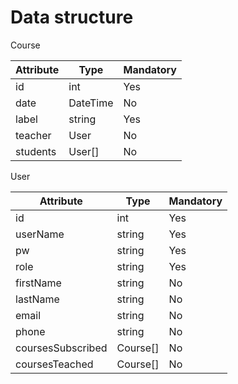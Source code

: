 Data structure
==============

Course

| Attribute | Type     | Mandatory |
|-----------|----------|-----------|
| id        | int      | Yes       |
| date      | DateTime | No        |
| label     | string   | Yes       |
| teacher   | User     | No        |
| students  | User[]   | No        |
 

User

| Attribute         | Type     | Mandatory |
|-------------------|----------|-----------|
| id                | int      | Yes       |
| userName          | string   | Yes       |
| pw                | string   | Yes       |
| role              | string   | Yes       |
| firstName         | string   | No        |
| lastName          | string   | No        |
| email             | string   | No        |
| phone             | string   | No        |
| coursesSubscribed | Course[] | No        |
| coursesTeached    | Course[] | No        |

